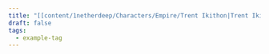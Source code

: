 ```yaml
---
title: "[[content/1netherdeep/Characters/Empire/Trent Ikithon|Trent Ikithon]]"
draft: false
tags:
  - example-tag
---
```

 
